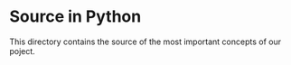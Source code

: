 # Source in Python

This directory contains the source of the most important concepts of our poject.
